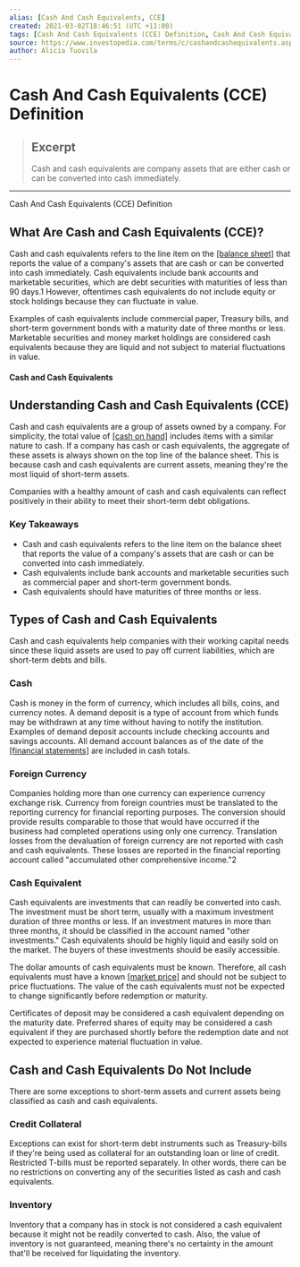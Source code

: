 ```yaml
---
alias: [Cash And Cash Equivalents, CCE]
created: 2021-03-02T18:46:51 (UTC +11:00)
tags: [Cash And Cash Equivalents (CCE) Definition, Cash And Cash Equivalents (CCE) Definition]
source: https://www.investopedia.com/terms/c/cashandcashequivalents.asp
author: Alicia Tuovila
---
```


# Cash And Cash Equivalents (CCE) Definition

> ## Excerpt
> Cash and cash equivalents are company assets that are either cash or can be converted into cash immediately.

---

Cash And Cash Equivalents (CCE) Definition
## What Are Cash and Cash Equivalents (CCE)?

Cash and cash equivalents refers to the line item on the [[balance sheet]](https://www.investopedia.com/terms/b/balancesheet.asp) that reports the value of a company's assets that are cash or can be converted into cash immediately. Cash equivalents include bank accounts and marketable securities, which are debt securities with maturities of less than 90 days.1 However, oftentimes cash equivalents do not include equity or stock holdings because they can fluctuate in value.

Examples of cash equivalents include commercial paper, Treasury bills, and short-term government bonds with a maturity date of three months or less. Marketable securities and money market holdings are considered cash equivalents because they are liquid and not subject to material fluctuations in value.

#### Cash and Cash Equivalents

## Understanding Cash and Cash Equivalents (CCE)

Cash and cash equivalents are a group of assets owned by a company. For simplicity, the total value of [[cash on hand]](https://www.investopedia.com/terms/c/cash_position.asp) includes items with a similar nature to cash. If a company has cash or cash equivalents, the aggregate of these assets is always shown on the top line of the balance sheet. This is because cash and cash equivalents are current assets, meaning they're the most liquid of short-term assets.

Companies with a healthy amount of cash and cash equivalents can reflect positively in their ability to meet their short-term debt obligations.

### Key Takeaways

-   Cash and cash equivalents refers to the line item on the balance sheet that reports the value of a company's assets that are cash or can be converted into cash immediately.
-   Cash equivalents include bank accounts and marketable securities such as commercial paper and short-term government bonds.
-   Cash equivalents should have maturities of three months or less.

## Types of Cash and Cash Equivalents

Cash and cash equivalents help companies with their working capital needs since these liquid assets are used to pay off current liabilities, which are short-term debts and bills.

### Cash

Cash is money in the form of currency, which includes all bills, coins, and currency notes. A demand deposit is a type of account from which funds may be withdrawn at any time without having to notify the institution. Examples of demand deposit accounts include checking accounts and savings accounts. All demand account balances as of the date of the [[financial statements]](https://www.investopedia.com/terms/f/financial-statements.asp) are included in cash totals.

### Foreign Currency

Companies holding more than one currency can experience currency exchange risk. Currency from foreign countries must be translated to the reporting currency for financial reporting purposes. The conversion should provide results comparable to those that would have occurred if the business had completed operations using only one currency. Translation losses from the devaluation of foreign currency are not reported with cash and cash equivalents. These losses are reported in the financial reporting account called "accumulated other comprehensive income."2

### Cash Equivalent

Cash equivalents are investments that can readily be converted into cash. The investment must be short term, usually with a maximum investment duration of three months or less. If an investment matures in more than three months, it should be classified in the account named "other investments." Cash equivalents should be highly liquid and easily sold on the market. The buyers of these investments should be easily accessible.

The dollar amounts of cash equivalents must be known. Therefore, all cash equivalents must have a known [[market price]](https://www.investopedia.com/terms/m/market-price.asp) and should not be subject to price fluctuations. The value of the cash equivalents must not be expected to change significantly before redemption or maturity.

Certificates of deposit may be considered a cash equivalent depending on the maturity date. Preferred shares of equity may be considered a cash equivalent if they are purchased shortly before the redemption date and not expected to experience material fluctuation in value.

## Cash and Cash Equivalents Do Not Include

There are some exceptions to short-term assets and current assets being classified as cash and cash equivalents.

### Credit Collateral

Exceptions can exist for short-term debt instruments such as Treasury-bills if they're being used as collateral for an outstanding loan or line of credit. Restricted T-bills must be reported separately. In other words, there can be no restrictions on converting any of the securities listed as cash and cash equivalents.

### Inventory

Inventory that a company has in stock is not considered a cash equivalent because it might not be readily converted to cash. Also, the value of inventory is not guaranteed, meaning there's no certainty in the amount that'll be received for liquidating the inventory.
